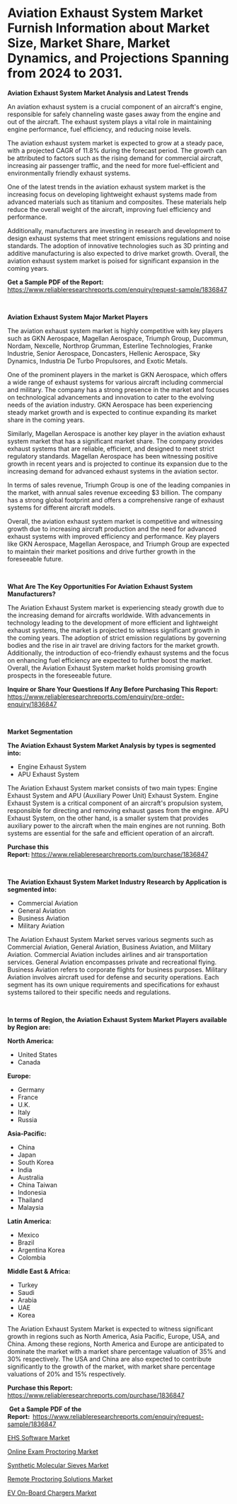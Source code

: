 <p><h1>Aviation Exhaust System Market Furnish Information about Market Size, Market Share, Market Dynamics, and Projections Spanning from 2024 to 2031.</h1></p><p><strong>Aviation Exhaust System Market Analysis and Latest Trends</strong></p>
<p><p>An aviation exhaust system is a crucial component of an aircraft's engine, responsible for safely channeling waste gases away from the engine and out of the aircraft. The exhaust system plays a vital role in maintaining engine performance, fuel efficiency, and reducing noise levels.</p><p>The aviation exhaust system market is expected to grow at a steady pace, with a projected CAGR of 11.8% during the forecast period. The growth can be attributed to factors such as the rising demand for commercial aircraft, increasing air passenger traffic, and the need for more fuel-efficient and environmentally friendly exhaust systems.</p><p>One of the latest trends in the aviation exhaust system market is the increasing focus on developing lightweight exhaust systems made from advanced materials such as titanium and composites. These materials help reduce the overall weight of the aircraft, improving fuel efficiency and performance.</p><p>Additionally, manufacturers are investing in research and development to design exhaust systems that meet stringent emissions regulations and noise standards. The adoption of innovative technologies such as 3D printing and additive manufacturing is also expected to drive market growth. Overall, the aviation exhaust system market is poised for significant expansion in the coming years.</p></p>
<p><strong>Get a Sample PDF of the Report:&nbsp;</strong> <a href="https://www.reliableresearchreports.com/enquiry/request-sample/1836847">https://www.reliableresearchreports.com/enquiry/request-sample/1836847</a></p>
<p>&nbsp;</p>
<p><strong>Aviation Exhaust System Major Market Players</strong></p>
<p><p>The aviation exhaust system market is highly competitive with key players such as GKN Aerospace, Magellan Aerospace, Triumph Group, Ducommun, Nordam, Nexcelle, Northrop Grumman, Esterline Technologies, Franke Industrie, Senior Aerospace, Doncasters, Hellenic Aerospace, Sky Dynamics, Industria De Turbo Propulsores, and Exotic Metals.</p><p>One of the prominent players in the market is GKN Aerospace, which offers a wide range of exhaust systems for various aircraft including commercial and military. The company has a strong presence in the market and focuses on technological advancements and innovation to cater to the evolving needs of the aviation industry. GKN Aerospace has been experiencing steady market growth and is expected to continue expanding its market share in the coming years.</p><p>Similarly, Magellan Aerospace is another key player in the aviation exhaust system market that has a significant market share. The company provides exhaust systems that are reliable, efficient, and designed to meet strict regulatory standards. Magellan Aerospace has been witnessing positive growth in recent years and is projected to continue its expansion due to the increasing demand for advanced exhaust systems in the aviation sector.</p><p>In terms of sales revenue, Triumph Group is one of the leading companies in the market, with annual sales revenue exceeding $3 billion. The company has a strong global footprint and offers a comprehensive range of exhaust systems for different aircraft models.</p><p>Overall, the aviation exhaust system market is competitive and witnessing growth due to increasing aircraft production and the need for advanced exhaust systems with improved efficiency and performance. Key players like GKN Aerospace, Magellan Aerospace, and Triumph Group are expected to maintain their market positions and drive further growth in the foreseeable future.</p></p>
<p>&nbsp;</p>
<p><strong>What Are The Key Opportunities For Aviation Exhaust System Manufacturers?</strong></p>
<p><p>The Aviation Exhaust System market is experiencing steady growth due to the increasing demand for aircrafts worldwide. With advancements in technology leading to the development of more efficient and lightweight exhaust systems, the market is projected to witness significant growth in the coming years. The adoption of strict emission regulations by governing bodies and the rise in air travel are driving factors for the market growth. Additionally, the introduction of eco-friendly exhaust systems and the focus on enhancing fuel efficiency are expected to further boost the market. Overall, the Aviation Exhaust System market holds promising growth prospects in the foreseeable future.</p></p>
<p><strong>Inquire or Share Your Questions If Any Before Purchasing This Report:</strong> <a href="https://www.reliableresearchreports.com/enquiry/pre-order-enquiry/1836847">https://www.reliableresearchreports.com/enquiry/pre-order-enquiry/1836847</a></p>
<p>&nbsp;</p>
<p><strong>Market Segmentation</strong></p>
<p><strong>The Aviation Exhaust System Market Analysis by types is segmented into:</strong></p>
<p><ul><li>Engine Exhaust System</li><li>APU Exhaust System</li></ul></p>
<p><p>The Aviation Exhaust System market consists of two main types: Engine Exhaust System and APU (Auxiliary Power Unit) Exhaust System. Engine Exhaust System is a critical component of an aircraft's propulsion system, responsible for directing and removing exhaust gases from the engine. APU Exhaust System, on the other hand, is a smaller system that provides auxiliary power to the aircraft when the main engines are not running. Both systems are essential for the safe and efficient operation of an aircraft.</p></p>
<p><strong>Purchase this Report:&nbsp;</strong><a href="https://www.reliableresearchreports.com/purchase/1836847">https://www.reliableresearchreports.com/purchase/1836847</a></p>
<p>&nbsp;</p>
<p><strong>The Aviation Exhaust System Market Industry Research by Application is segmented into:</strong></p>
<p><ul><li>Commercial Aviation</li><li>General Aviation</li><li>Business Aviation</li><li>Military Aviation</li></ul></p>
<p><p>The Aviation Exhaust System Market serves various segments such as Commercial Aviation, General Aviation, Business Aviation, and Military Aviation. Commercial Aviation includes airlines and air transportation services. General Aviation encompasses private and recreational flying. Business Aviation refers to corporate flights for business purposes. Military Aviation involves aircraft used for defense and security operations. Each segment has its own unique requirements and specifications for exhaust systems tailored to their specific needs and regulations.</p></p>
<p>&nbsp;</p>
<p><strong>In terms of Region, the Aviation Exhaust System Market Players available by Region are:</strong></p>
<p>
    <p> <strong> North America: </strong>
        <ul>
            <li>United States</li>
            <li>Canada</li>
        </ul>
        </p> 
    <p> <strong> Europe: </strong>
        <ul>
            <li>Germany</li>
            <li>France</li>
            <li>U.K.</li>
            <li>Italy</li>
            <li>Russia</li>
        </ul>
        </p> 
    <p> <strong> Asia-Pacific: </strong>
        <ul>
            <li>China</li>
            <li>Japan</li>
            <li>South Korea</li>
            <li>India</li>
            <li>Australia</li>
            <li>China Taiwan</li>
            <li>Indonesia</li>
            <li>Thailand</li>
            <li>Malaysia</li>
        </ul>
        </p> 
    <p> <strong> Latin America: </strong>
        <ul>
            <li>Mexico</li>
            <li>Brazil</li>
            <li>Argentina Korea</li>
            <li>Colombia</li>
        </ul>
        </p> 
    <p> <strong> Middle East & Africa: </strong>
        <ul>
            <li>Turkey</li>
            <li>Saudi</li>
            <li>Arabia</li>
            <li>UAE</li>
            <li>Korea</li>
        </ul>
    </p>
    </p>
<p><p>The Aviation Exhaust System Market is expected to witness significant growth in regions such as North America, Asia Pacific, Europe, USA, and China. Among these regions, North America and Europe are anticipated to dominate the market with a market share percentage valuation of 35% and 30% respectively. The USA and China are also expected to contribute significantly to the growth of the market, with market share percentage valuations of 20% and 15% respectively.</p></p>
<p><strong>Purchase this Report: </strong><a href="https://www.reliableresearchreports.com/purchase/1836847">https://www.reliableresearchreports.com/purchase/1836847</a></p>
<p>&nbsp;<strong>Get a Sample PDF of the Report:&nbsp;&nbsp;</strong><a href="https://www.reliableresearchreports.com/enquiry/request-sample/1836847">https://www.reliableresearchreports.com/enquiry/request-sample/1836847</a></p>
<p><strong></strong></p>
<p><p><a href="https://medium.com/@mattwalker9889/analyzing-ehs-software-market-global-industry-perspective-and-forecast-2024-to-2031-83560f9dfb5e">EHS Software Market</a></p><p><a href="https://medium.com/@mattwalker9889/online-exam-proctoring-market-comprehensive-assessment-by-type-application-and-geography-fc6d60833cff">Online Exam Proctoring Market</a></p><p><a href="https://github.com/moyahfrancoestellec51j635wcx/Market-Research-Report-List-1/blob/main/synthetic-molecular-sieves-market.md">Synthetic Molecular Sieves Market</a></p><p><a href="https://medium.com/@mattwalker9889/decoding-remote-proctoring-solutions-market-metrics-market-share-trends-and-growth-patterns-0621f865d78f">Remote Proctoring Solutions Market</a></p><p><a href="https://github.com/lbird53714/Market-Research-Report-List-3/blob/main/ev-on-board-chargers-market.md">EV On-Board Chargers Market</a></p></p>